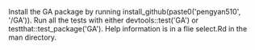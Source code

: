 Install the GA package by running install_github(paste0('pengyan510', '/GA')).
Run all the tests with either devtools::test('GA') or testthat::test_package('GA').
Help information is in a flie select.Rd in the man directory.
